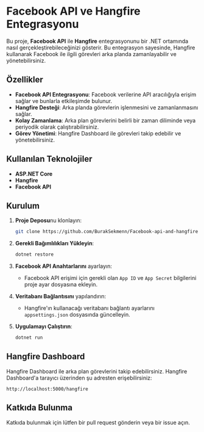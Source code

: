 
# Facebook API ve Hangfire Entegrasyonu

Bu proje, **Facebook API** ile **Hangfire** entegrasyonunu bir .NET ortamında nasıl gerçekleştirebileceğinizi gösterir. Bu entegrasyon sayesinde, Hangfire kullanarak Facebook ile ilgili görevleri arka planda zamanlayabilir ve yönetebilirsiniz.

## Özellikler

- **Facebook API Entegrasyonu**: Facebook verilerine API aracılığıyla erişim sağlar ve bunlarla etkileşimde bulunur.
- **Hangfire Desteği**: Arka planda görevlerin işlenmesini ve zamanlanmasını sağlar.
- **Kolay Zamanlama**: Arka plan görevlerini belirli bir zaman diliminde veya periyodik olarak çalıştırabilirsiniz.
- **Görev Yönetimi**: Hangfire Dashboard ile görevleri takip edebilir ve yönetebilirsiniz.

## Kullanılan Teknolojiler

- **ASP.NET Core**
- **Hangfire**
- **Facebook API**

## Kurulum

1. **Proje Deposu**nu klonlayın:
    ```bash
    git clone https://github.com/BurakSekmenn/Facebook-api-and-hangfire.git
    ```
   
2. **Gerekli Bağımlılıkları Yükleyin**:
    ```bash
    dotnet restore
    ```

3. **Facebook API Anahtarlarını** ayarlayın:
   - Facebook API erişimi için gerekli olan `App ID` ve `App Secret` bilgilerini proje ayar dosyasına ekleyin.

4. **Veritabanı Bağlantısını** yapılandırın:
   - Hangfire'ın kullanacağı veritabanı bağlantı ayarlarını `appsettings.json` dosyasında güncelleyin.

5. **Uygulamayı Çalıştırın**:
    ```bash
    dotnet run
    ```

## Hangfire Dashboard

Hangfire Dashboard ile arka plan görevlerini takip edebilirsiniz. Hangfire Dashboard'a tarayıcı üzerinden şu adresten erişebilirsiniz:

```
http://localhost:5000/hangfire
```

## Katkıda Bulunma

Katkıda bulunmak için lütfen bir pull request gönderin veya bir issue açın.


